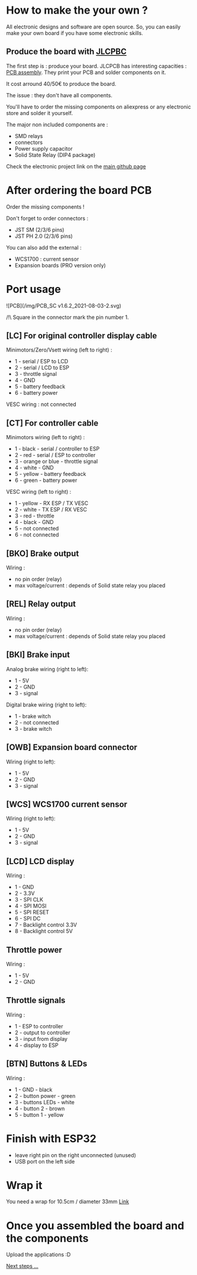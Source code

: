# How to make the your own ?

All electronic designs and software are open source. So, you can easily make your own board if you have some electronic skills.

## Produce the board with [JLCPBC](https://jlcpcb.com/)

The first step is : produce your board.
JLCPCB has interesting capacities : [PCB assembly](https://jlcpcb.com/smt-assembly).
They print your PCB and solder components on it.

It cost arround 40/50€ to produce the board.

The issue : they don't have all components.

You'll have to order the missing components on aliexpress or any electronic store and solder it yourself.

The major non included components are :
- SMD relays
- connectors
- Power supply capacitor
- Solid State Relay (DIP4 package)

Check the electronic project link on the [main github page](https://github.com/Koxx3/SmartController_SmartDisplay_ESP32#Schematics)

# After ordering the board PCB

Order the missing components !

Don't forget to order connectors :
- JST SM (2/3/6 pins)
- JST PH 2.0 (2/3/6 pins)

You can also add the external  :
- WCS1700 : current sensor
- Expansion boards (PRO version only)

# Port usage

![PCB](/img/PCB_SC v1.6.2_2021-08-03-2.svg)

/!\ Square in the connector mark the pin number 1.

## [LC] For original controller display cable

Minimotors/Zero/Vsett wiring (left to right) :
- 1 - serial / ESP to LCD
- 2 - serial / LCD to ESP
- 3 - throttle signal
- 4 - GND
- 5 - battery feedback
- 6 - battery power

VESC wiring : not connected

## [CT] For controller cable

Minimotors wiring (left to right) :
- 1 - black - serial / controller to ESP
- 2 - red - serial / ESP to controller
- 3 - orange or blue - throttle signal
- 4 - white - GND
- 5 - yellow - battery feedback
- 6 - green - battery power

VESC wiring (left to right) :
- 1 - yellow - RX ESP / TX VESC
- 2 - white - TX ESP / RX VESC
- 3 - red - throttle
- 4 - black - GND
- 5 - not connected
- 6 - not connected

## [BKO] Brake output

Wiring :
- no pin order (relay)
- max voltage/current : depends of Solid state relay you placed

## [REL] Relay output

Wiring :
- no pin order (relay)
- max voltage/current : depends of Solid state relay you placed

## [BKI] Brake input

Analog brake wiring (right to left):
- 1 - 5V
- 2 - GND
- 3 - signal

Digital brake wiring (right to left):
- 1 - brake witch
- 2 - not connected
- 3 - brake witch

## [OWB] Expansion board connector

Wiring (right to left):
- 1 - 5V
- 2 - GND
- 3 - signal


## [WCS] WCS1700 current sensor

Wiring (right to left):
- 1 - 5V
- 2 - GND
- 3 - signal

## [LCD] LCD display

Wiring :
- 1 - GND
- 2 - 3.3V
- 3 - SPI CLK
- 4 - SPI MOSI
- 5 - SPI RESET
- 6 - SPI DC
- 7 - Backlight control 3.3V
- 8 - Backlight control 5V

## Throttle power

Wiring :
- 1 - 5V
- 2 - GND

## Throttle signals

Wiring :
- 1 - ESP to controller
- 2 - output to controller
- 3 - input from display
- 4 - display to ESP

## [BTN] Buttons & LEDs

Wiring :
- 1 - GND - black
- 2 - button power - green
- 3 - buttons LEDs - white
- 4 - button 2 - brown
- 5 - button 1 - yellow

# Finish with ESP32

- leave right pin on the right unconnected (unused)
- USB port on the left side

# Wrap it
You need a wrap for 10.5cm / diameter 33mm
[Link](https://fr.aliexpress.com/item/4000787511699.html)

# Once you assembled the board and the components 

Upload the applications :D

[Next steps ...](RUN.md)
